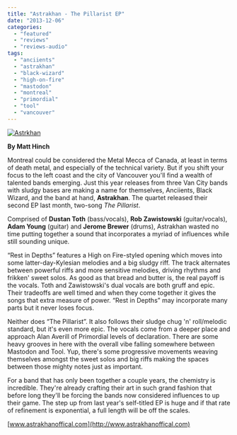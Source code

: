```yaml
---
title: "Astrakhan - The Pillarist EP"
date: "2013-12-06"
categories: 
  - "featured"
  - "reviews"
  - "reviews-audio"
tags: 
  - "anciients"
  - "astrakhan"
  - "black-wizard"
  - "high-on-fire"
  - "mastodon"
  - "montreal"
  - "primordial"
  - "tool"
  - "vancouver"
---
```


[![Astrkhan](http://www.hellbound.ca/wp-content/uploads/2013/12/Astrkhan.jpg)](http://www.hellbound.ca/wp-content/uploads/2013/12/Astrkhan.jpg)

**By Matt Hinch**

Montreal could be considered the Metal Mecca of Canada, at least in terms of death metal, and especially of the technical variety. But if you shift your focus to the left coast and the city of Vancouver you'll find a wealth of talented bands emerging. Just this year releases from three Van City bands with sludgy bases are making a name for themselves, Anciients, Black Wizard, and the band at hand, **Astrakhan**. The quartet released their second EP last month, two-song _The Pillarist_.

Comprised of **Dustan Toth** (bass/vocals), **Rob Zawistowski** (guitar/vocals), **Adam Young** (guitar) and **Jerome Brewer** (drums), Astrakhan wasted no time putting together a sound that incorporates a myriad of influences while still sounding unique.

“Rest in Depths” features a High on Fire-styled opening which moves into some latter-day-Kylesian melodies and a big sludgy riff. The track alternates between powerful riffs and more sensitive melodies, driving rhythms and frikken' sweet solos. As good as that bread and butter is, the real payoff is the vocals. Toth and Zawistowski's dual vocals are both gruff and epic. Their tradeoffs are well timed and when they come together it gives the songs that extra measure of power. “Rest in Depths” may incorporate many parts but it never loses focus.

Neither does “The Pillarist”. It also follows their sludge chug 'n' roll/melodic standard, but it's even more epic. The vocals come from a deeper place and approach Alan Averill of Primordial levels of declaration. There are some heavy grooves in here with the overall vibe falling somewhere between Mastodon and Tool. Yup, there's some progressive movements weaving themselves amongst the sweet solos and big riffs making the spaces between those mighty notes just as important.

For a band that has only been together a couple years, the chemistry is incredible. They're already crafting their art in such grand fashion that before long they'll be forcing the bands now considered influences to up their game. The step up from last year's self-titled EP is huge and if that rate of refinement is exponential, a full length will be off the scales.

[www.astrakhanoffical.com](http://www.astrakhanoffical.com)
